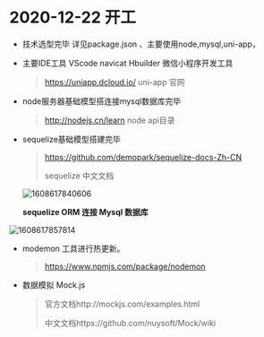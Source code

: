 # 2020-12-22 开工

- 技术选型完毕 详见package.json  、主要使用node,mysql,uni-app，

- 主要IDE工具  VScode  navicat Hbuilder 微信小程序开发工具

  > https://uniapp.dcloud.io/  uni-app 官网

- node服务器基础模型搭连接mysql数据库完毕

  > http://nodejs.cn/learn node api目录

- sequelize基础模型搭建完毕

  > https://github.com/demopark/sequelize-docs-Zh-CN  
  >
  > sequelize 中文文档

  

  ![1608617840606](C:\Users\dell\AppData\Local\Temp\1608617840606.png)

  **sequelize ORM 连接 Mysql 数据库**

![1608617857814](C:\Users\dell\AppData\Local\Temp\1608617857814.png)

- modemon 工具进行热更新。

  > https://www.npmjs.com/package/nodemon

- 数据模拟 Mock.js

  > 官方文档http://mockjs.com/examples.html
  >
  > 中文文档https://github.com/nuysoft/Mock/wiki